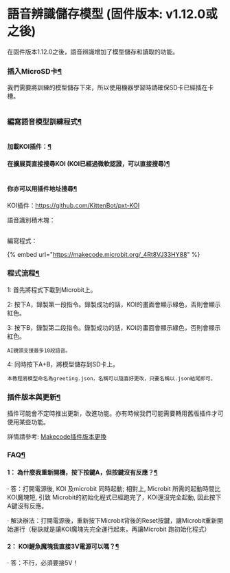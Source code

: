 # 語音辨識儲存模型 (固件版本: v1.12.0或之後)

在固件版本1.12.0之後，語音辨識增加了模型儲存和讀取的功能。

### 插入MicroSD卡[¶](broken-reference)

我們需要將訓練的模型儲存下來，所以使用機器學習時請確保SD卡已經插在卡槽。

<figure><img src="https://kittenbothk.readthedocs.io/en/latest/_images/022.png" alt=""><figcaption></figcaption></figure>

### 編寫語音模型訓練程式[¶](broken-reference)

<figure><img src="https://kittenbothk.readthedocs.io/en/latest/_images/mcbanner.png" alt=""><figcaption></figcaption></figure>

#### 加載KOI插件：[¶](broken-reference)

#### 在擴展頁直接搜尋KOI (KOI已經過微軟認證，可以直接搜尋)[¶](broken-reference)

<figure><img src="https://kittenbothk.readthedocs.io/en/latest/_images/koi_search.png" alt=""><figcaption></figcaption></figure>

#### 你亦可以用插件地址搜尋[¶](broken-reference)

KOI插件：https://github.com/KittenBot/pxt-KOI

語音識別積木塊：

<figure><img src="https://kittenbothk.readthedocs.io/en/latest/_images/0.6.4.png" alt=""><figcaption></figcaption></figure>

編寫程式：

{% embed url="https://makecode.microbit.org/_4Rt8VJ33HY88" %}

### 程式流程[¶](broken-reference)

1: 首先將程式下載到Microbit上。

2: 按下A，錄製第一段指令。錄製成功的話，KOI的畫面會顯示綠色，否則會顯示紅色。

3: 按下B，錄製第二段指令。錄製成功的話，KOI的畫面會顯示綠色，否則會顯示紅色。

```
AI鏡頭支援最多10段語音。
```

4: 同時按下A+B，將模型儲存到SD卡上。

```
本教程將模型命名為greeting.json，名稱可以隨喜好更改，只要名稱以.json結尾即可。
```

### 插件版本與更新[¶](broken-reference)

插件可能會不定時推出更新，改進功能。亦有時候我們可能需要轉用舊版插件才可使用某些功能。

詳情請參考: [Makecode插件版本更換](../../../makecode/makecodeextupdate.md)

### FAQ[¶](broken-reference)

#### 1： 為什麼我重新開機，按下按鍵A，但按鍵沒有反應？[¶](broken-reference)

· 答：打開電源後, KOI 及microbit 同時起動; 相對上, Microbit 所需的起動時間比KOI魔塊短, 引致 Microbit的初始化程式已經跑完了，KOI還沒完全起動, 因此按下A鍵沒有反應。

· 解決辦法：打開電源後，重新按下Microbit背後的Reset按鍵，讓Microbit重新開始運行（秘訣就是讓KOI魔塊先完全運行起來，再讓Microbit 跑初始化程式）

#### 2： KOI鯉魚魔塊我直接3V電源可以嗎？[¶](broken-reference)

· 答：不行，必須要接5V！
